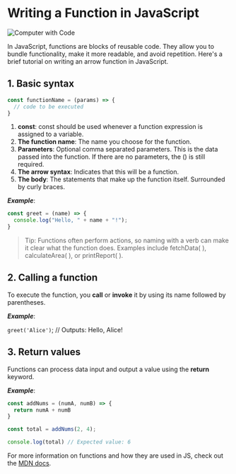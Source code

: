 # Writing a Function in JavaScript
![Computer with Code](https://images.unsplash.com/photo-1555949963-aa79dcee981c?q=80&w=2070&auto=format&fit=crop&ixlib=rb-4.0.3&ixid=M3wxMjA3fDB8MHxwaG90by1wYWdlfHx8fGVufDB8fHx8fA%3D%3D)

In JavaScript, functions are blocks of reusable code. They allow you to bundle functionality, make it more readable, and avoid repetition. Here's a brief tutorial on writing an arrow function in JavaScript.

## 1. Basic syntax

```javascript
const functionName = (params) => {
  // code to be executed
}
```
1. __const__: const should be used whenever a function expression is assigned to a variable.
2.  __The function name__: The name you choose for the function.
3. __Parameters__: Optional comma separated parameters. This is the data passed into the function. If there are no parameters, the () is still required.
4. __The arrow syntax__: Indicates that this will be a function.
5. __The body__: The statements that make up the function itself. Surrounded by curly braces.

***Example***:

```javascript
const greet = (name) => {
  console.log("Hello, " + name + "!");
}
```
> Tip: Functions often perform actions, so naming with a verb can make it clear what the function does. Examples include fetchData( ), calculateArea( ), or printReport( ). 

## 2. Calling a function

To execute the function, you **call** or **invoke** it by using its name followed by parentheses.

***Example***:

`greet('Alice')`; // Outputs: Hello, Alice!

## 3. Return values

Functions can process data input and output a value using the **return** keyword.

***Example***: 

```javascript
const addNums = (numA, numB) => {
  return numA + numB
}

const total = addNums(2, 4);

console.log(total) // Expected value: 6
```
For more information on functions and how they are used in JS, check out the [MDN docs](https://developer.mozilla.org/en-US/docs/Web/JavaScript/Guide/Functions).
